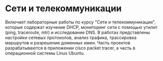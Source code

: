 # Сети и телекоммуникации

Включает лабораторные работы по курсу "Сети и телекоммуникации", которые содержат изучение DHCP, мониторинг сети с помощью утилит (ping, traceroute, mtr) и исследование DNS. В работах представлены настройки сетевых протоколов, анализ трафика, трассировка маршрутов и разрешение доменных имен. Часть проектов разрабатываются в приложении cisco packet tracer, а часть в операционной системы Linux Ubuntu.
